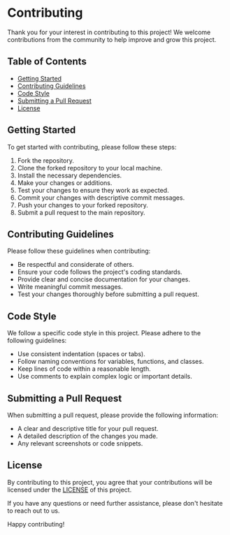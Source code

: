 # Contributing

Thank you for your interest in contributing to this project! We welcome contributions from the community to help improve and grow this project.

## Table of Contents
- [Getting Started](#getting-started)
- [Contributing Guidelines](#contributing-guidelines)
- [Code Style](#code-style)
- [Submitting a Pull Request](#submitting-a-pull-request)
- [License](#license)

## Getting Started

To get started with contributing, please follow these steps:

1. Fork the repository.
2. Clone the forked repository to your local machine.
3. Install the necessary dependencies.
4. Make your changes or additions.
5. Test your changes to ensure they work as expected.
6. Commit your changes with descriptive commit messages.
7. Push your changes to your forked repository.
8. Submit a pull request to the main repository.

## Contributing Guidelines

Please follow these guidelines when contributing:

- Be respectful and considerate of others.
- Ensure your code follows the project's coding standards.
- Provide clear and concise documentation for your changes.
- Write meaningful commit messages.
- Test your changes thoroughly before submitting a pull request.

## Code Style

We follow a specific code style in this project. Please adhere to the following guidelines:

- Use consistent indentation (spaces or tabs).
- Follow naming conventions for variables, functions, and classes.
- Keep lines of code within a reasonable length.
- Use comments to explain complex logic or important details.

## Submitting a Pull Request

When submitting a pull request, please provide the following information:

- A clear and descriptive title for your pull request.
- A detailed description of the changes you made.
- Any relevant screenshots or code snippets.

## License

By contributing to this project, you agree that your contributions will be licensed under the [LICENSE](./LICENSE) of this project.

If you have any questions or need further assistance, please don't hesitate to reach out to us.

Happy contributing!
